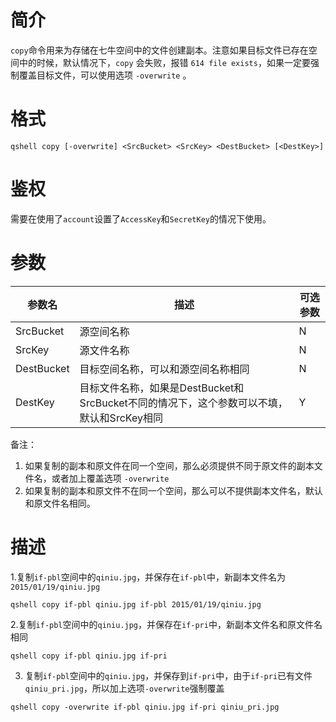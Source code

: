 # 简介

`copy`命令用来为存储在七牛空间中的文件创建副本。注意如果目标文件已存在空间中的时候，默认情况下，`copy` 会失败，报错 `614 file exists`，如果一定要强制覆盖目标文件，可以使用选项 `-overwrite` 。

# 格式

```
qshell copy [-overwrite] <SrcBucket> <SrcKey> <DestBucket> [<DestKey>]
```

# 鉴权

需要在使用了`account`设置了`AccessKey`和`SecretKey`的情况下使用。

# 参数

|参数名|描述|可选参数|
|-------|----------|---------|
|SrcBucket|源空间名称|N|
|SrcKey|源文件名称|N|
|DestBucket|目标空间名称，可以和源空间名称相同|N|
|DestKey|目标文件名称，如果是DestBucket和SrcBucket不同的情况下，这个参数可以不填，默认和SrcKey相同|Y|

备注：

1. 如果复制的副本和原文件在同一个空间，那么必须提供不同于原文件的副本文件名，或者加上覆盖选项 `-overwrite`
2. 如果复制的副本和原文件不在同一个空间，那么可以不提供副本文件名，默认和原文件名相同。

# 描述

1.复制`if-pbl`空间中的`qiniu.jpg`，并保存在`if-pbl`中，新副本文件名为`2015/01/19/qiniu.jpg`

```
qshell copy if-pbl qiniu.jpg if-pbl 2015/01/19/qiniu.jpg
```

2.复制`if-pbl`空间中的`qiniu.jpg`，并保存在`if-pri`中，新副本文件名和原文件名相同

```
qshell copy if-pbl qiniu.jpg if-pri
```

3. 复制`if-pbl`空间中的`qiniu.jpg`，并保存到`if-pri`中，由于`if-pri`已有文件`qiniu_pri.jpg`，所以加上选项`-overwrite`强制覆盖

```
qshell copy -overwrite if-pbl qiniu.jpg if-pri qiniu_pri.jpg
```
